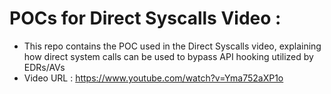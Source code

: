 # POCs for Direct Syscalls Video :
- This repo contains the POC used in the Direct Syscalls video, explaining how direct system calls can be used to bypass API hooking utilized by EDRs/AVs
- Video URL : https://www.youtube.com/watch?v=Yma752aXP1o
